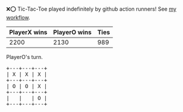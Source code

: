 :x::o: Tic-Tac-Toe played indefinitely by github action runners! See [my workflow](.github/workflows/play.yaml).

|PlayerX wins|PlayerO wins|Ties|
|-|-|-|
|2200|2130|989|

PlayerO's turn.

<pre>
+---+---+---+
| X | X | X |
+---+---+---+
| O | O | X |
+---+---+---+
|   |   | O |
+---+---+---+
</pre>